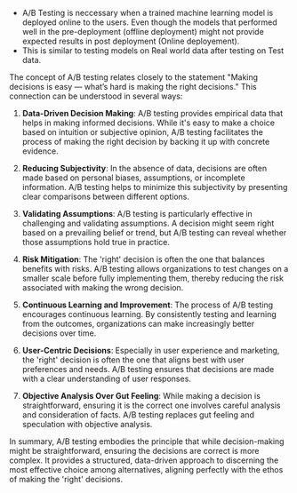 - A/B Testing is neccessary when a trained machine learning model is deployed online to the users. Even though the models that performed well
in the pre-deployment (offline deployment) might not provide expected results in post deployment (Online deployement).
- This is similar to testing models on Real world data after testing on Test data.

The concept of A/B testing relates closely to the statement "Making decisions is easy — what’s hard is making the right decisions." This connection can be understood in several ways:

1. **Data-Driven Decision Making**: A/B testing provides empirical data that helps in making informed decisions. While it's easy to make a choice based on intuition or subjective opinion, A/B testing facilitates the process of making the right decision by backing it up with concrete evidence.

2. **Reducing Subjectivity**: In the absence of data, decisions are often made based on personal biases, assumptions, or incomplete information. A/B testing helps to minimize this subjectivity by presenting clear comparisons between different options.

3. **Validating Assumptions**: A/B testing is particularly effective in challenging and validating assumptions. A decision might seem right based on a prevailing belief or trend, but A/B testing can reveal whether those assumptions hold true in practice.

4. **Risk Mitigation**: The 'right' decision is often the one that balances benefits with risks. A/B testing allows organizations to test changes on a smaller scale before fully implementing them, thereby reducing the risk associated with making the wrong decision.

5. **Continuous Learning and Improvement**: The process of A/B testing encourages continuous learning. By consistently testing and learning from the outcomes, organizations can make increasingly better decisions over time.

6. **User-Centric Decisions**: Especially in user experience and marketing, the 'right' decision is often the one that aligns best with user preferences and needs. A/B testing ensures that decisions are made with a clear understanding of user responses.

7. **Objective Analysis Over Gut Feeling**: While making a decision is straightforward, ensuring it is the correct one involves careful analysis and consideration of facts. A/B testing replaces gut feeling and speculation with objective analysis.

In summary, A/B testing embodies the principle that while decision-making might be straightforward, ensuring the decisions are correct is more complex. It provides a structured, data-driven approach to discerning the most effective choice among alternatives, aligning perfectly with the ethos of making the 'right' decisions.
